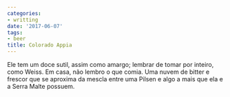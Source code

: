 ```yaml
---
categories:
- writting
date: '2017-06-07'
tags:
- beer
title: Colorado Appia
---
```


Ele tem um doce sutil, assim como amargo; lembrar de tomar por inteiro, como Weiss. Em casa, não lembro o que comia. Uma nuvem de bitter e frescor que se aproxima da mescla entre uma Pilsen e algo a mais que ela e a Serra Malte possuem.